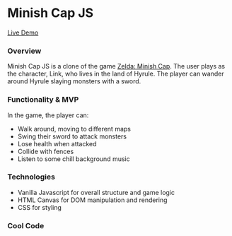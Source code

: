 # Minish Cap JS

[Live Demo](https://joannalew.github.io/)

### Overview

Minish Cap JS is a clone of the game [Zelda: Minish Cap](https://en.wikipedia.org/wiki/The_Legend_of_Zelda:_The_Minish_Cap). The user plays as the character, Link, who lives in the land of Hyrule. The player can wander around Hyrule slaying monsters with a sword.

### Functionality & MVP

In the game, the player can:
* Walk around, moving to different maps
* Swing their sword to attack monsters
* Lose health when attacked
* Collide with fences
* Listen to some chill background music

### Technologies

* Vanilla Javascript for overall structure and game logic
* HTML Canvas for DOM manipulation and rendering
* CSS for styling

### Cool Code


